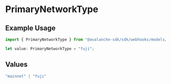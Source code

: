# PrimaryNetworkType

## Example Usage

```typescript
import { PrimaryNetworkType } from "@avalanche-sdk/sdk/webhooks/models/components";

let value: PrimaryNetworkType = "fuji";
```

## Values

```typescript
"mainnet" | "fuji"
```